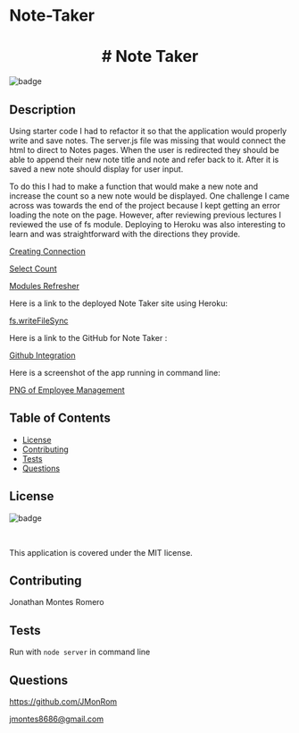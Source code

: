 # Note-Taker
  
  <h1 align="center"># Note Taker </h1>
  
  ![badge](https://img.shields.io/badge/license-MIT-red) <br />

  ## Description

  Using starter code I had to refactor it so that the application would properly write and save notes. The server.js file was missing that would connect the html to direct to Notes pages. When the user is redirected they should be able to append their new note title and note and refer back to it. After it is saved a new note should display for user input. 
  
  To do this I had to make a function that would make a new note and increase the count so a new note would be displayed. One challenge I came across was towards the end of the project because I kept getting an error loading the note on the page. However, after reviewing previous lectures I reviewed the use of fs module. Deploying to Heroku was also interesting to learn and was straightforward with the directions they provide. 

  [Creating Connection](https://stackoverflow.com/questions/40153085/how-does-createconnection-work-with-nodejs-in-mysql)
  
  [Select Count](https://www.javatpoint.com/sql-select-count)

  [Modules Refresher](https://www.sitepoint.com/understanding-module-exports-exports-node-js/)

  Here is a link to the deployed Note Taker site using Heroku:

  [fs.writeFileSync](https://nodejs.org/api/fs.html#fswritesyncfd-string-position-encoding)

  Here is a link to the GitHub for Note Taker :

  [Github Integration](https://devcenter.heroku.com/articles/github-integration)

  Here is a screenshot of the app running in command line:

  [PNG of Employee Management]()

  ## Table of Contents
  * [License](#license)
  * [Contributing](#contributing)
  * [Tests](#tests)
  * [Questions](#questions)

  ## License

  ![badge](https://img.shields.io/badge/license-MIT-red) 

  <br />

  This application is covered under the MIT license.

  ## Contributing

  Jonathan Montes Romero

  ## Tests

  Run with ` node server ` in command line

  ## Questions

  https://github.com/JMonRom

  jmontes8686@gmail.com